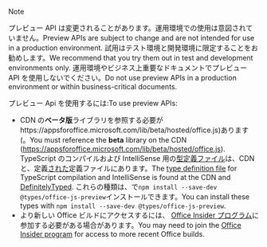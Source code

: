 > [!NOTE]
> <span data-ttu-id="05b0f-101">プレビュー API は変更されることがあります。運用環境での使用は意図されていません。</span><span class="sxs-lookup"><span data-stu-id="05b0f-101">Preview APIs are subject to change and are not intended for use in a production environment.</span></span> <span data-ttu-id="05b0f-102">試用はテスト環境と開発環境に限定することをお勧めします。</span><span class="sxs-lookup"><span data-stu-id="05b0f-102">We recommend that you try them out in test and development environments only.</span></span> <span data-ttu-id="05b0f-103">運用環境やビジネス上重要なドキュメントでプレビュー API を使用しないでください。</span><span class="sxs-lookup"><span data-stu-id="05b0f-103">Do not use preview APIs in a production environment or within business-critical documents.</span></span>
>
> <span data-ttu-id="05b0f-104">プレビュー Api を使用するには:</span><span class="sxs-lookup"><span data-stu-id="05b0f-104">To use preview APIs:</span></span>
>
> - <span data-ttu-id="05b0f-105">CDN の**ベータ版**ライブラリを参照する必要がhttps://appsforoffice.microsoft.com/lib/beta/hosted/office.js)あります (。</span><span class="sxs-lookup"><span data-stu-id="05b0f-105">You must reference the **beta** library on the CDN (https://appsforoffice.microsoft.com/lib/beta/hosted/office.js).</span></span> <span data-ttu-id="05b0f-106">TypeScript のコンパイルおよび IntelliSense 用の[型定義ファイル](https://appsforoffice.microsoft.com/lib/beta/hosted/office.d.ts)は、CDN と、定義[された](https://raw.githubusercontent.com/DefinitelyTyped/DefinitelyTyped/master/types/office-js-preview/index.d.ts)定義ファイルにあります。</span><span class="sxs-lookup"><span data-stu-id="05b0f-106">The [type definition file](https://appsforoffice.microsoft.com/lib/beta/hosted/office.d.ts) for TypeScript compilation and IntelliSense is found at the CDN and [DefinitelyTyped](https://raw.githubusercontent.com/DefinitelyTyped/DefinitelyTyped/master/types/office-js-preview/index.d.ts).</span></span> <span data-ttu-id="05b0f-107">これらの種類は、で`npm install --save-dev @types/office-js-preview`インストールできます。</span><span class="sxs-lookup"><span data-stu-id="05b0f-107">You can install these types with `npm install --save-dev @types/office-js-preview`.</span></span>
> - <span data-ttu-id="05b0f-108">より新しい Office ビルドにアクセスするには、 [Office Insider プログラム](https://products.office.com/office-insider)に参加する必要がある場合があります。</span><span class="sxs-lookup"><span data-stu-id="05b0f-108">You may need to join the [Office Insider program](https://products.office.com/office-insider) for access to more recent Office builds.</span></span>